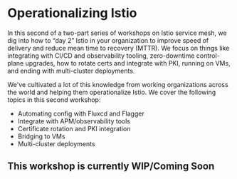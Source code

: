 # Operationalizing Istio 

In this second of a two-part series of workshops on Istio service mesh, we dig into how to “day 2” Istio in your organization to improve speed of delivery and reduce mean time to recovery (MTTR). We focus on things like integrating with CI/CD and observability tooling, zero-downtime control-plane upgrades, how to rotate certs and integrate with PKI, running on VMs, and ending with multi-cluster deployments. 

We've cultivated a lot of this knowledge from working organizations across the world and helping them operationalize Istio.  We cover the following topics in this second workshop:

* Automating config with Fluxcd and Flagger
* Integrate with APM/observability tools
* Certificate rotation and PKI integration
* Bridging to VMs
* Multi-cluster deployments

## This workshop is currently WIP/Coming Soon
